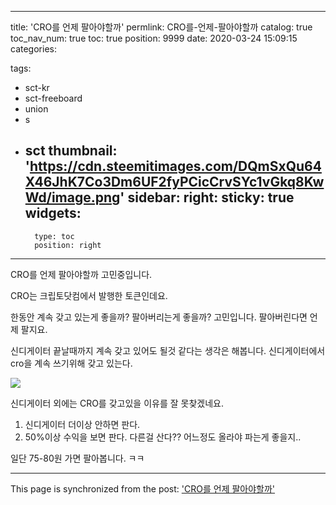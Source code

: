 
---
title: 'CRO를 언제 팔아야할까'
permlink: CRO를-언제-팔아야할까
catalog: true
toc_nav_num: true
toc: true
position: 9999
date: 2020-03-24 15:09:15
categories:

tags:
- sct-kr
- sct-freeboard
- union
- s
- sct
thumbnail: 'https://cdn.steemitimages.com/DQmSxQu64X46JhK7Co3Dm6UF2fyPCicCrvSYc1vGkq8KwWd/image.png'
sidebar:
    right:
        sticky: true
widgets:
    -
        type: toc
        position: right
---


CRO를 언제 팔아야할까
고민중입니다.

CRO는 크립토닷컴에서 발행한 토큰인데요.

한동안 계속 갖고 있는게 좋을까? 팔아버리는게 좋을까? 고민입니다.
팔아버린다면 언제 팔지요.

신디게이터 끝날때까지 계속 갖고 있어도 될것 같다는 생각은 해봅니다.
신디게이터에서 cro을 계속 쓰기위해 갖고 있는다.

![](https://cdn.steemitimages.com/DQmSxQu64X46JhK7Co3Dm6UF2fyPCicCrvSYc1vGkq8KwWd/image.png)

신디게이터 외에는 CRO를 갖고있을 이유를 잘 못찾겠네요.

1) 신디게이터 더이상 안하면 판다.
2) 50%이상 수익을 보면 판다. 다른걸 산다?? 어느정도 올라야 파는게 좋을지..

일단 75-80원 가면 팔아봅니다. ㅋㅋ

- - -

This page is synchronized from the post: ['CRO를 언제 팔아야할까'](https://steempeak.com/@jacobyu/3-24)
